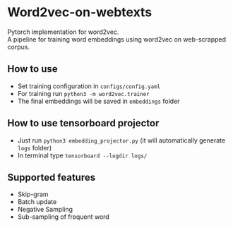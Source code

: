 # Word2vec-on-webtexts
Pytorch implementation for word2vec. <br/>
A pipeline for training word embeddings using word2vec on web-scrapped corpus.

## How to use

* Set training configuration in `configs/config.yaml`
* For training run `python3 -m word2vec.trainer`
* The final embeddings will be saved in `embeddings` folder

## How to use tensorboard projector

* Just run `python3 embedding_projector.py` (it will automatically generate `logs` folder)
* In terminal type `tensorboard --logdir logs/`

## Supported features

* Skip-gram
* Batch update 
* Negative Sampling
* Sub-sampling of frequent word






